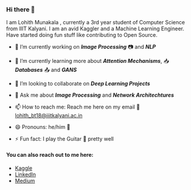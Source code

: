 ### Hi there 👋

<!--
**lohithmunakala/lohithmunakala** is a ✨ _special_ ✨ repository because its `README.md` (this file) appears on your GitHub profile.

--> I am Lohith Munakala , currently a 3rd year student of Computer Science from IIIT Kalyani. I am an avid Kaggler and a Machine Learning Engineer. Have started doing fun stuff like contributing to Open Source. 

- 🔭 I’m currently working on ***Image Processing*** :camera: and ***NLP*** 

- 🌱 I’m currently learning more about ***Attention Mechanisms***, :inbox_tray: ***Databases***  :outbox_tray: and ***GANS*** 

- 👯 I’m looking to collaborate on ***Deep Learning Projects***

- 💬 Ask me about ***Image Processing*** and ***Network Architechtures***

- 📫 How to reach me: Reach me here on my email :email: lohith_bt18@iiitkalyani.ac.in

- 😄 Pronouns: he/him :man:

- ⚡ Fun fact: I play the Guitar :guitar: pretty well 

#### You can also reach out to me here:
- [Kaggle](https://www.kaggle.com/lohithmunakala)
- [LinkedIn](https://www.linkedin.com/in/lohith-munakala-199184195/)
- [Medium](https://medium.com/@lohithmunakala)

